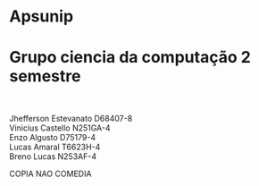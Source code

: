 # Apsunip 
<h1>Grupo ciencia da computação 2 semestre</h1><br/>

Jhefferson Estevanato D68407-8 <br/>
Vinicius Castello N251GA-4<br/>
Enzo Algusto D75179-4<br/>
Lucas Amaral T6623H-4<br/>
Breno Lucas N253AF-4<br/>

COPIA NAO COMEDIA
